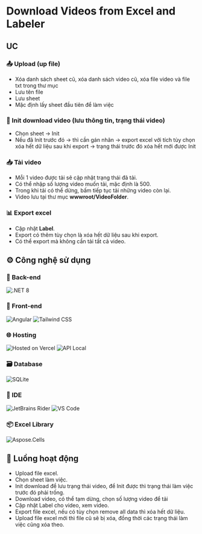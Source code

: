 # Download Videos from Excel and Labeler

## UC

### 📤 Upload (up file)

- Xóa danh sách sheet cũ, xóa danh sách video cũ, xóa  file video và file txt trong thư mục
- Lưu tên file
- Lưu sheet
- Mặc định lấy sheet đầu tiên để làm việc

### 📝 Init download video (lưu thông tin, trạng thái video)

- Chọn sheet -> Init
- Nếu đã Init trước đó -> thì cần gán nhãn -> export excel với tích tùy chọn xóa hết dữ liệu sau khi export -> trạng thái trước đó xóa hết mới được Init

### 📥 Tải video

- Mỗi 1 video được tải sẽ cập nhật trạng thái đã tải.
- Có thể nhập số lượng video muốn tải, mặc định là 500.
- Trong khi tải có thể dừng, bấm tiếp tục tải những video còn lại.
- Video lưu tại thư mục **wwwroot/VideoFolder**.

### 📊 Export excel

- Cập nhật **Label**.
- Export có thêm tùy chọn là xóa hết dữ liệu sau khi export.
- Có thể export mà không cần tải tất cả video.

## ⚙️ Công nghệ sử dụng

### 🧠 Back-end
![.NET 8](https://img.shields.io/badge/.NET-8.0-purple?logo=dotnet&logoColor=white)

### 🎨 Front-end
![Angular](https://img.shields.io/badge/Angular-20-red?logo=angular&logoColor=white)
![Tailwind CSS](https://img.shields.io/badge/TailwindCSS-%5E4.1-38bdf8?logo=tailwindcss&logoColor=white)

### 🌐 Hosting
![Hosted on Vercel](https://img.shields.io/badge/Frontend-Vercel-black?logo=vercel&logoColor=white)
![API Local](https://img.shields.io/badge/API-Run%20locally-lightgrey?logo=windows-terminal)

### 🗃️ Database
![SQLite](https://img.shields.io/badge/SQLite-3-blue?logo=sqlite&logoColor=white)

### 🧰 IDE
![JetBrains Rider](https://img.shields.io/badge/IDE-Rider-d03b60?logo=jetbrains&logoColor=white)
![VS Code](https://img.shields.io/badge/Editor-VS%20Code-007ACC?logo=visual-studio-code&logoColor=white)

### 📦 Excel Library
![Aspose.Cells](https://img.shields.io/badge/Aspose.Cells-Library-green?logo=microsoft-excel&logoColor=white)


## 🔄 Luồng hoạt động

- Upload file excel.
- Chọn sheet làm việc.
- Init download để lưu trạng thái video, để Init được thì trạng thái làm việc trước đó phải trống.
- Download video, có thể tạm dừng, chọn số lượng video để tải
- Cập nhật Label cho video, xem video.
- Export file excel, nếu có tùy chọn remove all data thì xóa hết dữ liệu.
- Upload file excel mới thì file cũ sẽ bị xóa, đồng thời các trạng thái làm việc cũng xóa theo.


